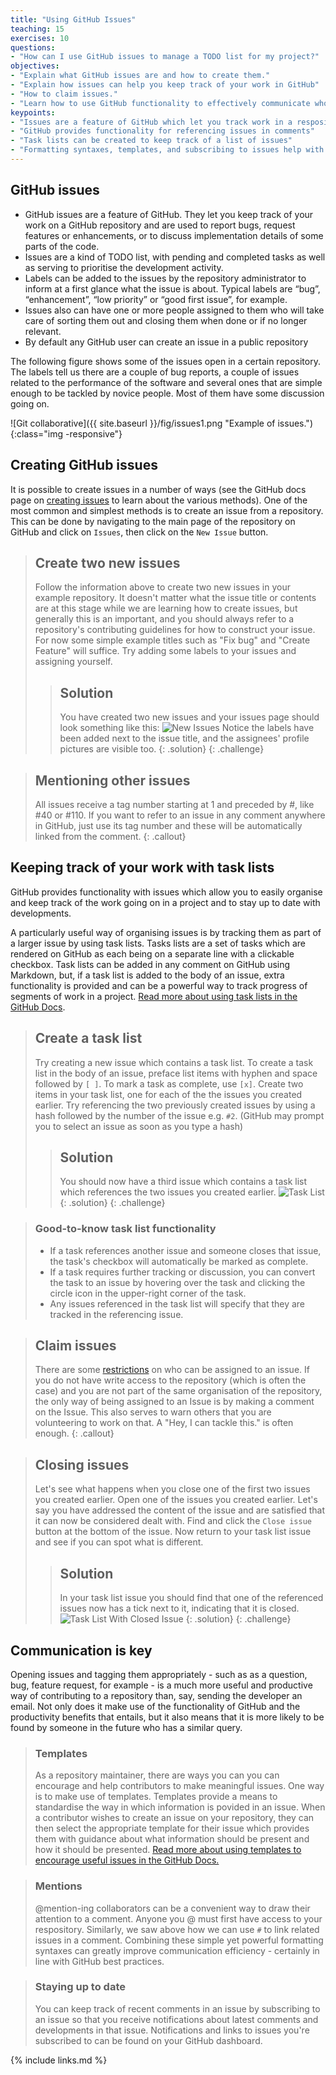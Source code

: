```yaml
---
title: "Using GitHub Issues"
teaching: 15
exercises: 10
questions:
- "How can I use GitHub issues to manage a TODO list for my project?"
objectives:
- "Explain what GitHub issues are and how to create them."
- "Explain how issues can help you keep track of your work in GitHub"
- "How to claim issues."
- "Learn how to use GitHub functionality to effectively communicate who is working on what."
keypoints:
- "Issues are a feature of GitHub which let you track work in a respository."
- "GitHub provides functionality for referencing issues in comments"
- "Task lists can be created to keep track of a list of issues"
- "Formatting syntaxes, templates, and subscribing to issues help with communication"
---
```


## GitHub issues

- GitHub issues are a feature of GitHub. They let you keep track of your work on a GitHub repository and are used to report bugs, request features or enhancements, or to discuss implementation details of some parts of the code.
 - Issues are a kind of TODO list, with pending and completed tasks as well as serving to prioritise the development activity.
 - Labels can be added to the issues by the repository administrator to inform at a first glance what the issue is about. Typical labels are “bug”, “enhancement”, “low priority” or “good first issue”, for example.
 - Issues also can have one or more people assigned to them who will take care of sorting them out and closing them when done or if no longer relevant.
 - By default any GitHub user can create an issue in a public repository

The following figure shows some of the issues open in a certain repository. The labels tell us there are a couple of bug reports, a couple of issues related to the performance of the software and several ones that are simple enough to be tackled by novice people. Most of them have some discussion going on.

 ![Git collaborative]({{ site.baseurl }}/fig/issues1.png "Example of issues."){:class="img -responsive"}

## Creating GitHub issues
It is possible to create issues in a number of ways (see the GitHub docs page on [creating issues][github-creating-issues] to learn about the various methods). One of the most common and simplest methods is to create an issue from a repository. This can be done by navigating to the main page of the repository on GitHub and click on `Issues`, then click on the `New Issue` button.

> ## Create two new issues
> Follow the information above to create two new issues in your example repository. It doesn't matter what the issue title or contents are at this stage while we are learning how to create issues, but generally this is an important, and you should always refer to a repository's contributing guidelines for how to construct your issue. For now some simple example titles such as "Fix bug" and "Create Feature" will suffice. Try adding some labels to your issues and assigning yourself.
>> ## Solution
>> You have created two new issues and your issues page should look something like this:
>> ![New Issues](../fig/issues2.png)
>> Notice the labels have been added next to the issue title, and the assignees' profile pictures are visible too.
> {: .solution}
{: .challenge}

[github-creating-issues]: https://docs.github.com/en/issues/tracking-your-work-with-issues/creating-an-issue

> ## Mentioning other issues
> All issues receive a tag number starting at 1 and preceded by #, 
> like #40 or #110. If you want to refer to an issue in any comment
> anywhere in GitHub, just use its tag number and these will be automatically
> linked from the comment.
{: .callout}

## Keeping track of your work with task lists
GitHub provides functionality with issues which allow you to easily organise and keep track of the work going on in a project and to stay up to date with developments.

A particularly useful way of organising issues is by tracking them as part of a larger issue by using task lists. Tasks lists are a set of tasks which are rendered on GitHub as each being on a separate line with a clickable checkbox. Task lists can be added in any comment on GitHub using Markdown, but, if a task list is added to the body of an issue, extra functionality is provided and can be a powerful way to track progress of segments of work in a project. [Read more about using task lists in the GitHub Docs][github-task-lists].

> ## Create a task list
> Try creating a new issue which contains a task list. To create a task list in the body of an issue, preface list items with hyphen and space followed by `[ ]`. To mark a task as complete, use `[x]`. Create two items in your task list, one for each of the the issues you created earlier. Try referencing the two previously created issues by using a hash followed by the number of the issue e.g. `#2`. (GitHub may prompt you to select an issue as soon as you type a hash)
>> ## Solution
>> You should now have a third issue which contains a task list which references the two issues you created earlier.
>> ![Task List](../fig/issues3.png)
> {: .solution}
{: .challenge}

[github-task-lists]: https://docs.github.com/en/get-started/writing-on-github/working-with-advanced-formatting/about-task-lists

> ### Good-to-know task list functionality
> - If a task references another issue and someone closes that issue, the task's checkbox will automatically be marked as complete.
> - If a task requires further tracking or discussion, you can convert the task to an issue by hovering over the task and clicking the circle icon in the upper-right corner of the task.
> - Any issues referenced in the task list will specify that they are tracked in the referencing issue.

> ## Claim issues
> There are some [restrictions][] on who can be assigned to an issue. If you do
> not have write access to the repository (which is often the case) and you are
> not part of the same organisation of the repository, the only way of being
> assigned to an Issue is by making a comment on the Issue. This also serves to
> warn others that you are volunteering to work on that. A "Hey, I can tackle
> this." is often enough.
{: .callout}

[restrictions]: https://help.github.com/en/github/managing-your-work-on-github/assigning-issues-and-pull-requests-to-other-github-users
> ## Closing issues
> Let's see what happens when you close one of the first two issues you created earlier.
> Open one of the issues you created earlier. Let's say you have addressed the content of the issue and are satisfied that it can now be considered dealt with. Find and click the `Close issue` button at the bottom of the issue. Now return to your task list issue and see if you can spot what is different.
>> ## Solution
>> In your task list issue you should find that one of the referenced issues now has a tick next to it, indicating that it is closed.
>> ![Task List With Closed Issue](../fig/issues4.png)
> {: .solution}
{: .challenge}

## Communication is key
Opening issues and tagging them appropriately - such as as a question, bug, feature request, for example - is a much more useful and productive way of contributing to a repository than, say, sending the developer an email. Not only does it make use of the functionality of GitHub and the productivity benefits that entails, but it also means that it is more likely to be found by someone in the future who has a similar query.

> ### Templates
> As a repository maintainer, there are ways you can you can encourage and help contributors to make meaningful issues. One way is to make use of templates. Templates provide a means to standardise the way in which information is povided in an issue. When a contributor wishes to create an issue on your repository, they can then select the appropriate template for their issue which provides them with guidance about what information should be present and how it should be presented. [Read more about using templates to encourage useful issues in the GitHub Docs.][github-templates]

[github-templates]: https://docs.github.com/en/communities/using-templates-to-encourage-useful-issues-and-pull-requests/about-issue-and-pull-request-templates

> ### Mentions
> @mention-ing collaborators can be a convenient way to draw their attention to a comment. Anyone you @ must first have access to your respository. Similarly, we saw above how we can use `#` to link related issues in a comment. Combining these simple yet powerful formatting syntaxes can greatly improve communication efficiency - certainly in line with GitHub best practices.

> ### Staying up to date
> You can keep track of recent comments in an issue by subscribing to an issue so that you receive notifications about latest comments and developments in that issue. Notifications and links to issues you're subscribed to can be found on your GitHub dashboard.

{% include links.md %}
